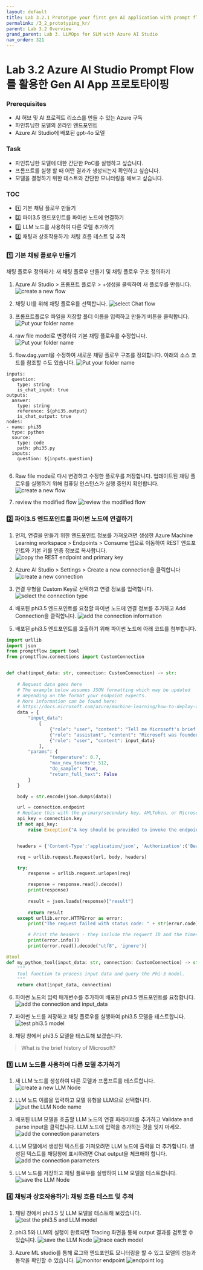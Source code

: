 ```yaml
---
layout: default
title: Lab 3.2.1 Prototype your first gen AI application with prompt flow (KR)
permalink: /3_2_prototyping_kr/
parent: Lab 3.2 Overview
grand_parent: Lab 3. LLMOps for SLM with Azure AI Studio
nav_order: 321
---
```


# Lab 3.2 Azure AI Studio Prompt Flow를 활용한 Gen AI App 프로토타이핑

### Prerequisites

- AI 허브 및 AI 프로젝트 리소스를 만들 수 있는 Azure 구독
- 파인튜닝한 모델의 온라인 엔드포인트 
- Azure AI Studio에 배포된 gpt-4o 모델


### Task

- 파인튜닝한 모델에 대한 간단한 PoC를 실행하고 싶습니다. 
- 프롬프트를 실행 할 때 어떤 결과가 생성되는지 확인하고 싶습니다. 
- 모델을 결정하기 위한 테스트와 간단한 모니터링을 해보고 싶습니다. 

### TOC
- 1️⃣ 기본 채팅 플로우 만들기 
- 2️⃣ 파이3.5 엔드포인트를 파이썬 노드에 연결하기
- 3️⃣ LLM 노드를 사용하여 다른 모델 추가하기
- 4️⃣ 채팅과 상호작용하기: 채팅 흐름 테스트 및 추적

### 1️⃣ 기본 채팅 플로우 만들기 
채팅 플로우 정의하기: 새 채팅 플로우 만들기 및 채팅 플로우 구조 정의하기
1. Azure AI Studio > 프롬프트 플로우 > +생성을 클릭하여 새 플로우를 만듭니다.
![create a new flow](images/create_new_flow.jpg)

2. 채팅 UI를 위해 채팅 플로우를 선택합니다.
![select Chat flow](images/create_new_chat_flow.jpg)

3. 프롬프트플로우 파일을 저장할 폴더 이름을 입력하고 만들기 버튼을 클릭합니다.
![Put your folder name](images/put_folder_name.jpg)

4. raw file model로 변경하여 기본 채팅 플로우를 수정합니다. 
![Put your folder name](images/change_raw_file_mode.jpg)

5. flow.dag.yaml을 수정하여 새로운 채팅 플로우 구조를 정의합니다. 아래의 소스 코드를 참조할 수도 있습니다. 
![Put your folder name](images/modify_dag.jpg)

```
inputs:
  question:
    type: string
    is_chat_input: true
outputs:
  answer:
    type: string
    reference: ${phi35.output}
    is_chat_output: true
nodes:
- name: phi35
  type: python
  source:
    type: code
    path: phi35.py
  inputs:
    question: ${inputs.question}
  
```

6. Raw file mode로 다시 변경하고 수정한 플로우를 저장합니다. 업데이트된 채팅 플로우를 실행하기 위해 컴퓨팅 인스턴스가 실행 중인지 확인합니다.
![create a new flow](images/save_and_run_compute_session.jpg)

7. review the modified flow 
![review the modified flow](images/first_dag_graph.jpg)


### 2️⃣ 파이3.5 엔드포인트를 파이썬 노드에 연결하기
1. 먼저, 연결을 만들기 위한 엔드포인트 정보를 가져오려면 생성한 Azure Machine Learning workspace > Endpoints > Consume 탭으로 이동하여 REST 엔드포인트와 기본 키를 인증 정보로 복사합니다.
![copy the REST endpoint and primary key](images/copy_endpoint_comsumption_info.jpg)

2. Azure AI Studio > Settings > Create a new connection을 클릭합니다 
![create a new connection](images/create_new_connection.jpg)

3. 연결 유형을 Custom Key로 선택하고 연결 정보를 입력합니다. 
![select the connection type](images/add_custom_keys.jpg)

4. 배포된 phi3.5 엔드포인트를 요청할 파이썬 노드에 연결 정보를 추가하고 Add Connection을 클릭합니다.
![add the connection information](images/create_connect_custom_resource.jpg)

5. 배포된 phi3.5 엔드포인트를 호출하기 위해 파이썬 노드에 아래 코드를 첨부합니다. 

```python
import urllib
import json
from promptflow import tool
from promptflow.connections import CustomConnection


def chat(input_data: str, connection: CustomConnection) -> str:
    
    # Request data goes here
    # The example below assumes JSON formatting which may be updated
    # depending on the format your endpoint expects.
    # More information can be found here:
    # https://docs.microsoft.com/azure/machine-learning/how-to-deploy-advanced-entry-script
    data = {
        "input_data": 
            [
                {"role": "user", "content": "Tell me Microsoft's brief history."},
                {"role": "assistant", "content": "Microsoft was founded by Bill Gates and Paul Allen on April 4, 1975, to develop and sell a BASIC interpreter for the Altair 8800."},
                {"role": "user", "content": input_data}
            ],
        "params": {
                "temperature": 0.7,
                "max_new_tokens": 512,
                "do_sample": True,
                "return_full_text": False
        }
    }

    body = str.encode(json.dumps(data))

    url = connection.endpoint
    # Replace this with the primary/secondary key, AMLToken, or Microsoft Entra ID token for the endpoint
    api_key = connection.key
    if not api_key:
        raise Exception("A key should be provided to invoke the endpoint")


    headers = {'Content-Type':'application/json', 'Authorization':('Bearer '+ api_key)}

    req = urllib.request.Request(url, body, headers)

    try:
        response = urllib.request.urlopen(req)

        response = response.read().decode()
        print(response)
        
        result = json.loads(response)["result"]
        
        return result
    except urllib.error.HTTPError as error:
        print("The request failed with status code: " + str(error.code))

        # Print the headers - they include the requert ID and the timestamp, which are useful for debugging the failure
        print(error.info())
        print(error.read().decode("utf8", 'ignore'))

@tool
def my_python_tool(input_data: str, connection: CustomConnection) -> str:
    """
    Tool function to process input data and query the Phi-3 model.
    """
    return chat(input_data, connection)
```

6. 파이썬 노드의 입력 매개변수를 추가하여 배포된 phi3.5 엔드포인트를 요청합니다.
![add the connection and input_data](images/validate_parsing_input.jpg)

7. 파이썬 노드를 저장하고 채팅 플로우를 실행하여 phi3.5 모델을 테스트합니다.
![test phi3.5 model](images/save_open_chat_window.jpg)

8. 채팅 창에서 phi3.5 모델을 테스트해 보겠습니다.

> What is the brief history of Microsoft? 

### 3️⃣ LLM 노드를 사용하여 다른 모델 추가하기
1. 새 LLM 노드를 생성하여 다른 모델과 프롬프트를 테스트합니다.
![create a new LLM Node](images/add_llm.jpg)

2. LLM 노드 이름을 입력하고 모델 유형을 LLM으로 선택합니다.
![put the LLM Node name](images/add_node_name.jpg)

3. 배포된 LLM 모델을 호출할 LLM 노드의 연결 파라미터를 추가하고 Validate and parse input을 클릭합니다. LLM 노드에 입력을 추가하는 것을 잊지 마세요.
![add the connection parameters](images/add_gpt4o_node.jpg)

4. LLM 모델에서 생성된 텍스트를 가져오려면 LLM 노드에 출력을 더 추가합니다. 생성된 텍스트를 채팅창에 표시하려면 Chat output을 체크해야 합니다.
![add the connection parameters](images/add_more_output.jpg)

5. LLM 노드를 저장하고 채팅 플로우를 실행하여 LLM 모델을 테스트합니다.
![save the LLM Node](images/save_open_chat_window.jpg)

### 4️⃣ 채팅과 상호작용하기: 채팅 흐름 테스트 및 추적
1. 채팅 창에서 phi3.5 및 LLM 모델을 테스트해 보겠습니다.
![test the phi3.5 and LLM model](images/ask_about_phi.jpg)

2. phi3.5와 LLM의 실행이 완료되면 Tracing 화면을 통해 output 결과를 검토할 수 있습니다. 
![save the LLM Node](images/final_dag_graph.jpg)
![trace each model](images/trace_each_model.jpg)


3. Azure ML studio를 통해 로그와 엔드포인트 모니터링을 할 수 있고 모델의 성능과 동작을 확인할 수 있습니다.
![monitor endpoint](images/monitor_endpoint_metrics.png)
![endpoint log](images/endpoint_log.png)

